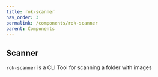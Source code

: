 ```yaml
---
title: rok-scanner
nav_order: 3
permalink: /components/rok-scanner
parent: Components
---
```


## Scanner

`rok-scanner` is a CLI Tool for scanning a folder with images
